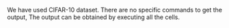 We have used CIFAR-10 dataset.
There are no specific commands to get the output, The output can be obtained by executing all the cells.
